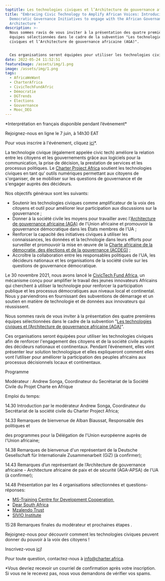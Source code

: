 ```yaml
---
toptitle: Les technologies civiques et l’Architecture de gouvernance africaine (AGA)
title: "Embracing Civic Technology to Amplify African Voices: Introducing 4
  Democratic Governance Initiatives to engage with the African Governance
  Architecture "
description: >-
  Nous sommes ravis de vous inviter à la présentation des quatre premières
  équipes sélectionnées dans le cadre de la subvention "Les technologies
  civiques et l’Architecture de gouvernance africaine (AGA)".


  Ces organisations seront équipées pour utiliser les technologies civiques afin de renforcer l'engagement des citoyens et de la société civile auprès des décideurs nationaux et continentaux. Pendant l’événement, elles vont présenter leur solution technologique et elles expliqueront comment elles vont l’utiliser pour améliorer la participation des peuples africains aux processus décisionnels locaux et continentaux. 
date: 2022-05-24 11:52:51
featureImage: /assets/img/1.png
image: /assets/img/1.png
tags:
  - AfricaWeWant
  - CharterAfrica
  - CivicTechFundAfric
  - Démocratie
  - DGTrends
  - Élections
  - Gouvernance
  - Mooc_DEG
---
```

\*Interprétation en français disponible pendant l’événement\*

Rejoignez-nous en ligne le 7 juin, à 14h30 EAT

Pour vous inscrire à l'événement, cliquez [ici](https://us06web.zoom.us/meeting/register/tZUlduioqDopHtPuzHix7BUNp-9X8ml7OOJN)*.



La technologie civique (également appelée civic tech) améliore la relation entre les citoyens et les gouvernements grâce aux logiciels pour la communication, la prise de décision, la prestation de services et les processus politiques. Le [Charter Project Africa](https://charter.africa/) soutient les technologies civiques en tant qu’ outils numériques permettant aux citoyens de s'organiser, de se mobiliser sur les questions de gouvernance et de s'engager auprès des décideurs.

Nos objectifs généraux sont les suivants: 

* Soutenir les technologies civiques comme amplificateur de la voix des citoyens et outil pour améliorer leur participation aux discussions sur la gouvernance ;
* Donner à la société civile les moyens pour travailler avec l'[Architecture de gouvernance africaine (AGA)](https://au.int/fr/taxonomy/term/1490) de l'Union africaine et promouvoir la gouvernance démocratique dans les États membres de l'UA ;
* Renforcer la capacité des initiatives civiques à utiliser les connaissances, les données et la technologie dans leurs efforts pour surveiller et promouvoir la mise en œuvre de la [Charte africaine de la démocratie, des élections et de la gouvernance (ACDEG)](https://au.int/en/treaties/african-charter-democracy-elections-and-governance) ;
* Accroître la collaboration entre les responsables politiques de l'UA, les décideurs nationaux et les organisations de la société civile sur les questions de gouvernance démocratique.

Le 30 novembre 2021, nous avons lancé le [CivicTech Fund Africa,](https://civictechfund.africa/fr/) un mécanisme conçu pour amplifier le travail des jeunes innovateurs Africains qui cherchent à utiliser la technologie pour renforcer la participation publique et les processus démocratiques aux niveaux local et continental. Nous y parviendrons en fournissant des subventions de démarrage et un soutien en matière de technologie et de données aux innovateurs qui réussissent. 

Nous sommes ravis de vous inviter à la présentation des quatre premières équipes sélectionnées dans le cadre de la subvention "[Les technologies civiques et l’Architecture de gouvernance africaine (AGA)](https://civictechfund.africa/fr/aga/)".

Ces organisations seront équipées pour utiliser les technologies civiques afin de renforcer l'engagement des citoyens et de la société civile auprès des décideurs nationaux et continentaux. Pendant l’événement, elles vont présenter leur solution technologique et elles expliqueront comment elles vont l’utiliser pour améliorer la participation des peuples africains aux processus décisionnels locaux et continentaux. 



Programme

Modérateur : Andrew Songa, Coordinateur du Secrétariat de la Société Civile du Projet Charte en Afrique

Emploi du temps:

14.30 Introduction par le modérateur Andrew Songa, Coordinateur du Secrétariat de la société civile du Charter Project Africa;

14.33 Remarques de bienvenue de Alban Biaussat, Responsable des politiques et

des programmes pour la Délégation de l'Union européenne auprès de l'Union africaine;

14.38 Remarques de bienvenue d'un représentant de la Deutsche Gesellschaft für Internationale Zusammenarbeit (GiZ) (à confirmer);

14.43 Remarques d’un représentant de l’Architecture de gouvernance africaine - Architecture africaine de paix et de sécurité (AGA-APSA) de l'UA (à confirmer);

14.48 Présentation par les 4 organisations sélectionnées et questions-réponses:

* [MS-Training Centre for Development Cooperation ](https://mstcdc.or.tz/)
* [Dear South Africa](https://dearsafrica.org/)
* [Mzalendo Trust](https://mzalendo.com/)
* [SIVIO Institute](https://www.sivioinstitute.org/)

15:28 Remarques finales du modérateur et prochaines étapes .



Rejoignez-nous pour découvrir comment les technologies civiques peuvent donner du pouvoir à la voix des citoyens !

Inscrivez-vous [ici](https://us06web.zoom.us/meeting/register/tZUlduioqDopHtPuzHix7BUNp-9X8ml7OOJN)!



Pour toute question, contactez-nous à [info@charter.africa](mailto:info@charter.africa).

\*Vous devriez recevoir un courriel de confirmation après votre inscription. Si vous ne le recevez pas, nous vous demandons de vérifier vos spams.
